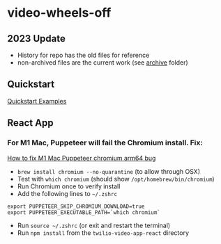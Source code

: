 # video-wheels-off

## 2023 Update

- History for repo has the old files for reference
- non-archived files are the current work (see [archive](./archive) folder)

## Quickstart

[Quickstart Examples](js-qs-examples/js-qs-examples.md)

## React App

### For M1 Mac, Puppeteer will fail the Chromium install. Fix:

[How to fix M1 Mac Puppeteer chromium arm64 bug](https://linguinecode.com/post/how-to-fix-m1-mac-puppeteer-chromium-arm64-bug)

- `brew install chromium --no-quarantine` (to allow through OSX)
- Test with `which chromium` (should show `/opt/homebrew/bin/chromium`)
- Run Chromium once to verify install
- Add the following lines to `~/.zshrc`
```
export PUPPETEER_SKIP_CHROMIUM_DOWNLOAD=true
export PUPPETEER_EXECUTABLE_PATH=`which chromium`
```

- Run `source ~/.zshrc` (or exit and restart the terminal)
- Run `npm install` from the `twilio-video-app-react` directory


